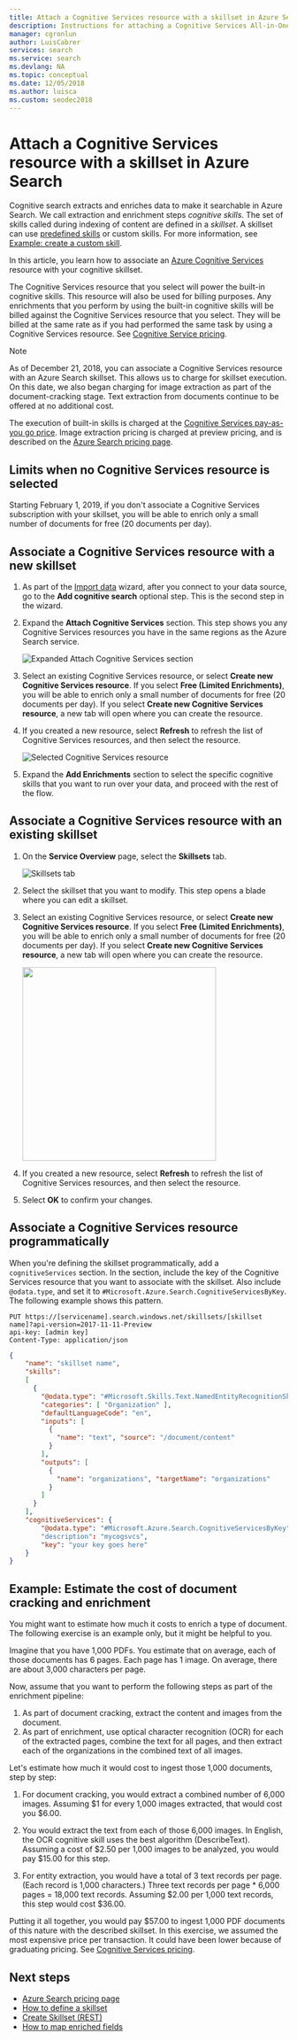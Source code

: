```yaml
---
title: Attach a Cognitive Services resource with a skillset in Azure Search
description: Instructions for attaching a Cognitive Services All-in-One subscription to a cognitive skillset in Azure Search
manager: cgronlun
author: LuisCabrer
services: search
ms.service: search
ms.devlang: NA
ms.topic: conceptual
ms.date: 12/05/2018
ms.author: luisca
ms.custom: seodec2018
---
```

# Attach a Cognitive Services resource with a skillset in Azure Search 

Cognitive search extracts and enriches data to make it searchable in Azure Search. We call extraction and enrichment steps *cognitive skills*. The set of skills called during indexing of content are defined in a *skillset*. A skillset can use [predefined skills](cognitive-search-predefined-skills.md) or custom skills. For more information, see [Example: create a custom skill](cognitive-search-create-custom-skill-example.md).

In this article, you learn how to associate an [Azure Cognitive Services ](https://azure.microsoft.com/services/cognitive-services/) resource with your cognitive skillset.

The Cognitive Services resource that you select will power the built-in cognitive skills. This resource will also be used for billing purposes. Any enrichments that you perform by using the built-in cognitive skills will be billed against the Cognitive Services resource that you select. They will be billed at the same rate as if you had performed the same task by using a Cognitive Services resource. See [Cognitive Service pricing](https://azure.microsoft.com/pricing/details/cognitive-services/).

> [!NOTE]
> As of December 21, 2018, you can associate a Cognitive Services resource with an Azure Search skillset. This allows us to charge for skillset execution. On this date, we also began charging for image extraction as part of the document-cracking stage. Text extraction from documents continue to be offered at no additional cost.
>
> The execution of built-in skills is charged at the [Cognitive Services pay-as-you go price](https://azure.microsoft.com/pricing/details/cognitive-services/). Image extraction pricing is charged at preview pricing, and is described on the [Azure Search pricing page](https://go.microsoft.com/fwlink/?linkid=2042400).

## Limits when no Cognitive Services resource is selected
Starting February 1, 2019, if you don't associate a Cognitive Services subscription with your skillset, you will be able to enrich only a small number of documents for free (20 documents per day). 

## Associate a Cognitive Services resource with a new skillset

1. As part of the [Import data](search-import-data-portal.md) wizard, after you connect to your data source, go to the **Add cognitive search** optional step. This is the second step in the wizard.

1. Expand the **Attach Cognitive Services** section. This step shows you any Cognitive Services resources you have in the same regions as the Azure Search service.

   ![Expanded Attach Cognitive Services section](./media/cognitive-search-attach-cognitive-services/attach1.png "Expanded Attach Cognitive Services")

1. Select an existing Cognitive Services resource, or select **Create new Cognitive Services resource**. If you select **Free (Limited Enrichments)**, you will be able to enrich only a small number of documents for free (20 documents per day). If you select **Create new Cognitive Services resource**, a new tab will open where you can create the resource. 

1. If you created a new resource, select **Refresh** to refresh the list of Cognitive Services resources, and then select the resource. 

   ![Selected Cognitive Services resource](./media/cognitive-search-attach-cognitive-services/attach2.png "Selected Cognitive Service Resource")

1. Expand the **Add Enrichments** section to select the specific cognitive skills that you want to run over your data, and proceed with the rest of the flow.

## Associate a Cognitive Services resource with an existing skillset

1. On the **Service Overview** page, select the **Skillsets** tab.

   ![Skillsets tab](./media/cognitive-search-attach-cognitive-services/attach-existing1.png "Skillsets tab")

1. Select the skillset that you want to modify. This step opens a blade where you can edit a skillset.

1. Select an existing Cognitive Services resource, or select **Create new Cognitive Services resource**. If you select **Free (Limited Enrichments)**, you will be able to enrich only a small number of documents for free (20 documents per day). If you select **Create new Cognitive Services resource**, a new tab will open where you can create the resource.

   <n/> 
   <img src="./media/cognitive-search-attach-cognitive-services/attach-existing2.png" width="350">

1. If you created a new resource, select **Refresh** to refresh the list of Cognitive Services resources, and then select the resource.

1. Select **OK** to confirm your changes.

## Associate a Cognitive Services resource programmatically

When you're defining the skillset programmatically, add a `cognitiveServices` section. In the section, include the key of the Cognitive Services resource that you want to associate with the skillset. Also include `@odata.type`, and set it to `#Microsoft.Azure.Search.CognitiveServicesByKey`. The following example shows this pattern.

```http
PUT https://[servicename].search.windows.net/skillsets/[skillset name]?api-version=2017-11-11-Preview
api-key: [admin key]
Content-Type: application/json
```
```json
{
    "name": "skillset name",
    "skills": 
    [
      {
        "@odata.type": "#Microsoft.Skills.Text.NamedEntityRecognitionSkill",
        "categories": [ "Organization" ],
        "defaultLanguageCode": "en",
        "inputs": [
          {
            "name": "text", "source": "/document/content"
          }
        ],
        "outputs": [
          {
            "name": "organizations", "targetName": "organizations"
          }
        ]
      }
    ],
    "cognitiveServices": {
    	"@odata.type": "#Microsoft.Azure.Search.CognitiveServicesByKey"
    	"description": "mycogsvcs",
    	"key": "your key goes here"
    }
}
```
## Example: Estimate the cost of document cracking and enrichment
You might want to estimate how much it costs to enrich a type of document. The following exercise is an example only, but it might be helpful to you.

Imagine that you have 1,000 PDFs. You estimate that on average, each of those documents has 6 pages. Each page has 1 image. On average, there are about 3,000 characters per page. 

Now, assume that you want to perform the following steps as part of the enrichment pipeline:
1. As part of document cracking, extract the content and images from the document.
1. As part of enrichment, use optical character recognition (OCR) for each of the extracted pages, combine the text for all pages, and then extract each of the organizations in the combined text of all images.

Let's estimate how much it would cost to ingest those 1,000 documents, step by step:

1. For document cracking, you would extract a combined number of 6,000 images. Assuming $1 for every 1,000 images extracted, that would cost you $6.00.

2. You would extract the text from each of those 6,000 images. In English, the OCR cognitive skill uses the best algorithm (DescribeText). Assuming a cost of $2.50 per 1,000 images to be analyzed, you would pay $15.00 for this step.

3. For entity extraction, you would have a total of 3 text records per page. (Each record is 1,000 characters.) Three text records per page * 6,000 pages = 18,000 text records. Assuming $2.00 per 1,000 text records, this step would cost $36.00.

Putting it all together, you would pay $57.00 to ingest 1,000 PDF documents of this nature with the described skillset. In this exercise, we assumed the most expensive price per transaction. It could have been lower because of graduating pricing. See [Cognitive Services pricing](https://azure.microsoft.com/pricing/details/cognitive-services).



## Next steps
+ [Azure Search pricing page](https://azure.microsoft.com/pricing/details/search/)
+ [How to define a skillset](cognitive-search-defining-skillset.md)
+ [Create Skillset (REST)](https://docs.microsoft.com/rest/api/searchservice/create-skillset)
+ [How to map enriched fields](cognitive-search-output-field-mapping.md)
